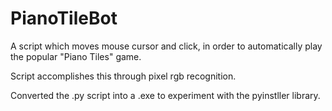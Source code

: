 # PianoTileBot

A script which moves mouse cursor and click, in order to automatically play the popular "Piano Tiles" game.

Script accomplishes this through pixel rgb recognition.

Converted the .py script into a .exe to experiment with the pyinstller library.
